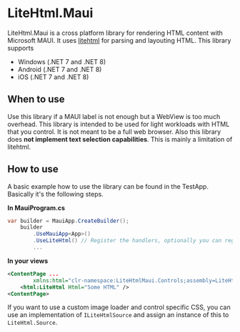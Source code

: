 # LiteHtml.Maui

LiteHtml.Maui is a cross platform library for rendering HTML content with Microsoft MAUI.
It uses [litehtml](https://github.com/litehtml/litehtml) for parsing and layouting HTML. This library supports

- Windows (.NET 7 and .NET 8)
- Android (.NET 7 and .NET 8)
- iOS (.NET 7 and .NET 8)

## When to use

Use this library if a MAUI label is not enough but a WebView is too much overhead. This library is intended to be used for light workloads with HTML that you control. It is not meant to be a full web browser. Also this library does **not implement text selection capabilities**. This is mainly a limitation of litehtml.

## How to use

A basic example how to use the library can be found in the TestApp. Basically it's the following steps.


**In MauiProgram.cs**
```csharp
var builder = MauiApp.CreateBuilder();
    builder
        .UseMauiApp<App>()
        .UseLiteHtml() // Register the handlers, optionally you can register a custom master stylesheet.
        ...
```

**In your views**
```xml
<ContentPage ...
        xmlns:html="clr-namespace:LiteHtmlMaui.Controls;assembly=LiteHtmlMaui"/>
    <html:LiteHtml Html="Some HTML" />
<ContentPage>
```

If you want to use a custom image loader and control specific CSS, you can use an implementation of `ILiteHtmlSource` and assign an instance of this to `LiteHtml.Source`.

